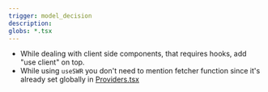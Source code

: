 ```yaml
---
trigger: model_decision
description: 
globs: *.tsx
---
```

- While dealing with client side components, that requires hooks, add "use client" on top.
- While using `useSWR` you don't need to mention fetcher function since it's already set globally in [Providers.tsx](mdc:src/app/Providers.tsx)
